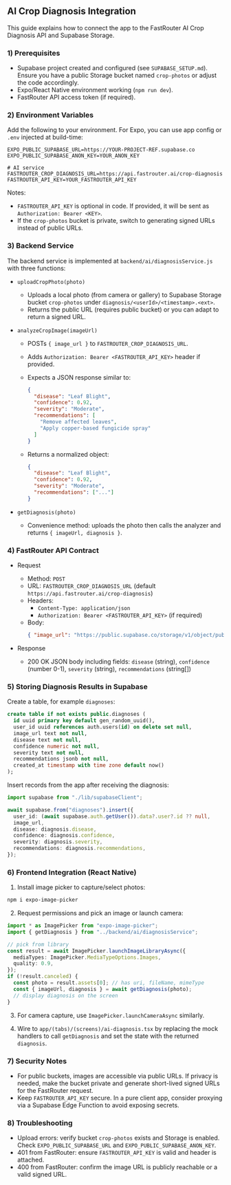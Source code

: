 ## AI Crop Diagnosis Integration

This guide explains how to connect the app to the FastRouter AI Crop Diagnosis API and Supabase Storage.

### 1) Prerequisites

- Supabase project created and configured (see `SUPABASE_SETUP.md`). Ensure you have a public Storage bucket named `crop-photos` or adjust the code accordingly.
- Expo/React Native environment working (`npm run dev`).
- FastRouter API access token (if required).

### 2) Environment Variables

Add the following to your environment. For Expo, you can use app config or `.env` injected at build-time:

```
EXPO_PUBLIC_SUPABASE_URL=https://YOUR-PROJECT-REF.supabase.co
EXPO_PUBLIC_SUPABASE_ANON_KEY=YOUR_ANON_KEY

# AI service
FASTROUTER_CROP_DIAGNOSIS_URL=https://api.fastrouter.ai/crop-diagnosis
FASTROUTER_API_KEY=YOUR_FASTROUTER_API_KEY
```

Notes:
- `FASTROUTER_API_KEY` is optional in code. If provided, it will be sent as `Authorization: Bearer <KEY>`.
- If the `crop-photos` bucket is private, switch to generating signed URLs instead of public URLs.

### 3) Backend Service

The backend service is implemented at `backend/ai/diagnosisService.js` with three functions:

- `uploadCropPhoto(photo)`
  - Uploads a local photo (from camera or gallery) to Supabase Storage bucket `crop-photos` under `diagnosis/<userId>/<timestamp>.<ext>`.
  - Returns the public URL (requires public bucket) or you can adapt to return a signed URL.

- `analyzeCropImage(imageUrl)`
  - POSTs `{ image_url }` to `FASTROUTER_CROP_DIAGNOSIS_URL`.
  - Adds `Authorization: Bearer <FASTROUTER_API_KEY>` header if provided.
  - Expects a JSON response similar to:

    ```json
    {
      "disease": "Leaf Blight",
      "confidence": 0.92,
      "severity": "Moderate",
      "recommendations": [
        "Remove affected leaves",
        "Apply copper-based fungicide spray"
      ]
    }
    ```

  - Returns a normalized object:

    ```json
    {
      "disease": "Leaf Blight",
      "confidence": 0.92,
      "severity": "Moderate",
      "recommendations": ["..."]
    }
    ```

- `getDiagnosis(photo)`
  - Convenience method: uploads the photo then calls the analyzer and returns `{ imageUrl, diagnosis }`.

### 4) FastRouter API Contract

- Request
  - Method: `POST`
  - URL: `FASTROUTER_CROP_DIAGNOSIS_URL` (default `https://api.fastrouter.ai/crop-diagnosis`)
  - Headers:
    - `Content-Type: application/json`
    - `Authorization: Bearer <FASTROUTER_API_KEY>` (if required)
  - Body:
    ```json
    { "image_url": "https://public.supabase.co/storage/v1/object/public/crop-photos/..." }
    ```

- Response
  - 200 OK JSON body including fields: `disease` (string), `confidence` (number 0-1), `severity` (string), `recommendations` (string[])

### 5) Storing Diagnosis Results in Supabase

Create a table, for example `diagnoses`:

```sql
create table if not exists public.diagnoses (
  id uuid primary key default gen_random_uuid(),
  user_id uuid references auth.users(id) on delete set null,
  image_url text not null,
  disease text not null,
  confidence numeric not null,
  severity text not null,
  recommendations jsonb not null,
  created_at timestamp with time zone default now()
);
```

Insert records from the app after receiving the diagnosis:

```ts
import supabase from "./lib/supabaseClient";

await supabase.from("diagnoses").insert({
  user_id: (await supabase.auth.getUser()).data?.user?.id ?? null,
  image_url,
  disease: diagnosis.disease,
  confidence: diagnosis.confidence,
  severity: diagnosis.severity,
  recommendations: diagnosis.recommendations,
});
```

### 6) Frontend Integration (React Native)

1. Install image picker to capture/select photos:

```bash
npm i expo-image-picker
```

2. Request permissions and pick an image or launch camera:

```ts
import * as ImagePicker from "expo-image-picker";
import { getDiagnosis } from "../backend/ai/diagnosisService";

// pick from library
const result = await ImagePicker.launchImageLibraryAsync({
  mediaTypes: ImagePicker.MediaTypeOptions.Images,
  quality: 0.9,
});
if (!result.canceled) {
  const photo = result.assets[0]; // has uri, fileName, mimeType
  const { imageUrl, diagnosis } = await getDiagnosis(photo);
  // display diagnosis on the screen
}
```

3. For camera capture, use `ImagePicker.launchCameraAsync` similarly.

4. Wire to `app/(tabs)/(screens)/ai-diagnosis.tsx` by replacing the mock handlers to call `getDiagnosis` and set the state with the returned `diagnosis`.

### 7) Security Notes

- For public buckets, images are accessible via public URLs. If privacy is needed, make the bucket private and generate short-lived signed URLs for the FastRouter request.
- Keep `FASTROUTER_API_KEY` secure. In a pure client app, consider proxying via a Supabase Edge Function to avoid exposing secrets.

### 8) Troubleshooting

- Upload errors: verify bucket `crop-photos` exists and Storage is enabled. Check `EXPO_PUBLIC_SUPABASE_URL` and `EXPO_PUBLIC_SUPABASE_ANON_KEY`.
- 401 from FastRouter: ensure `FASTROUTER_API_KEY` is valid and header is attached.
- 400 from FastRouter: confirm the image URL is publicly reachable or a valid signed URL.


